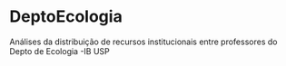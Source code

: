 # DeptoEcologia
Análises da distribuição de recursos institucionais entre professores do Depto de Ecologia -IB USP
